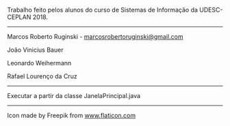 Trabalho feito pelos alunos do curso de Sistemas de Informação da UDESC-CEPLAN 2018.

---------------------
Marcos Roberto Ruginski - marcosrobertoruginski@gmail.com

João Vinicius Bauer

Leonardo Weihermann

Rafael Lourenço da Cruz

---------------------

Executar a partir da classe JanelaPrincipal.java

---------------------

Icon made by Freepik from www.flaticon.com 
